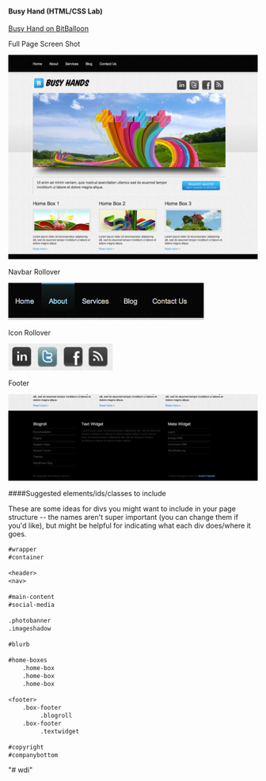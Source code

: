 #### Busy Hand (HTML/CSS Lab)
[Busy Hand on BitBalloon](http://html-css-lab.bitballoon.com/)

Full Page Screen Shot

![](/screenshots/full-page-screenshot.png)

Navbar Rollover

![](/screenshots/about_rollover.png)

Icon Rollover

![](/screenshots/twitter_rollover.png)

Footer

![](/screenshots/footer.png)

####Suggested elements/ids/classes to include

These are some ideas for divs you might want to include in your page structure -- the names aren't super important (you can change them if you'd like), but might be helpful for indicating what each div does/where it goes.

```
#wrapper
#container

<header>
<nav>

#main-content
#social-media

.photobanner
.imageshadow

#blurb

#home-boxes
    .home-box
    .home-box
    .home-box

<footer>
    .box-footer
         .blogroll
    .box-footer
         .textwidget

#copyright
#companybottom
```
"# wdi" 

